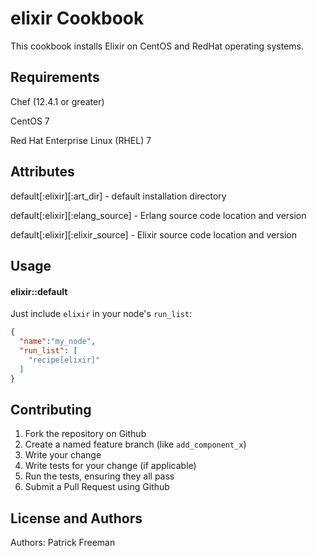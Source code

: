 elixir Cookbook
===============
This cookbook installs Elixir on CentOS and RedHat operating systems.

Requirements
------------
Chef (12.4.1 or greater)

CentOS 7

Red Hat Enterprise Linux (RHEL) 7

Attributes
----------
default[:elixir][:art_dir] - default installation directory

default[:elixir][:elang_source] - Erlang source code location and version

default[:elixir][:elixir_source] - Elixir source code location and version

Usage
-----
#### elixir::default

Just include `elixir` in your node's `run_list`:

```json
{
  "name":"my_node",
  "run_list": [
    "recipe[elixir]"
  ]
}
```

Contributing
------------
1. Fork the repository on Github
2. Create a named feature branch (like `add_component_x`)
3. Write your change
4. Write tests for your change (if applicable)
5. Run the tests, ensuring they all pass
6. Submit a Pull Request using Github

License and Authors
-------------------
Authors: 
Patrick Freeman
